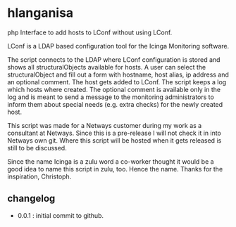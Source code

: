 hlanganisa
==========

php Interface to add hosts to LConf without using LConf.

LConf is a LDAP based configuration tool for the Icinga Monitoring software.

The script connects to the LDAP where LConf configuration is stored and shows all structuralObjects available for hosts. A user can select the structuralObject and fill out a form with hostname, host alias, ip address and an optional comment.
The host gets added to LConf. The script keeps a log which hosts where created. The optional comment is available only in the log and is meant to send a message to the monitoring administrators to inform them about special needs (e.g. extra checks) for the newly created host.

This script was made for a Netways customer during my work as a consultant at Netways. Since this is a pre-release I will not check it in into Netways own git. Where this script will be hosted when it gets released is still to be discussed.

Since the name Icinga is a zulu word a co-worker thought it would be a good idea to name this script in zulu, too. Hence the name. Thanks for the inspiration, Christoph.

changelog
---------

* 0.0.1 : initial commit to github.